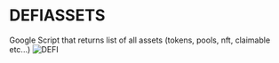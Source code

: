 # DEFIASSETS
Google Script that returns list of all assets (tokens, pools, nft, claimable etc...)
![DEFI](https://github.com/Eloise1988/DEFIASSETS/blob/main/GIF/DEFI_NETWORTH.gif)
